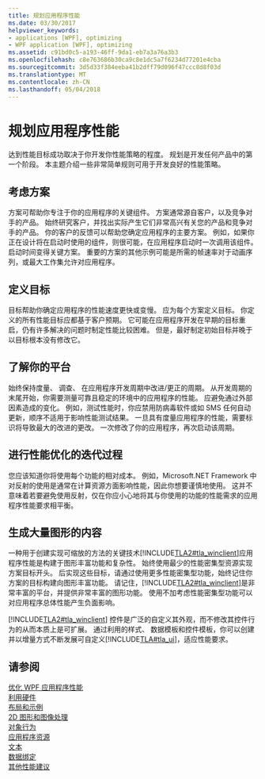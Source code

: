 ```yaml
---
title: 规划应用程序性能
ms.date: 03/30/2017
helpviewer_keywords:
- applications [WPF], optimizing
- WPF application [WPF], optimizing
ms.assetid: c91bd0c5-a193-46ff-9da1-eb7a3a76a3b3
ms.openlocfilehash: c8e763686b30ca9c8e1dc5a7f6234d77201e4cba
ms.sourcegitcommit: 3d5d33f384eeba41b2dff79d096f47ccc8d8f03d
ms.translationtype: MT
ms.contentlocale: zh-CN
ms.lasthandoff: 05/04/2018
---
```

# <a name="planning-for-application-performance"></a>规划应用程序性能
达到性能目标成功取决于你开发你性能策略的程度。 规划是开发任何产品中的第一个阶段。 本主题介绍一些非常简单规则可用于开发良好的性能策略。  
  
## <a name="think-in-terms-of-scenarios"></a>考虑方案  
 方案可帮助你专注于你的应用程序的关键组件。 方案通常源自客户，以及竞争对手的产品。 始终研究客户，并找出实际产生它们非常高兴有关您的产品和竞争对手的产品。 你的客户的反馈可以帮助您确定应用程序的主要方案。 例如，如果你正在设计将在启动时使用的组件，则很可能，在应用程序启动时一次调用该组件。 启动时间变得关键方案。 重要的方案的其他示例可能是所需的帧速率对于动画序列，或最大工作集允许对应用程序。  
  
## <a name="define-goals"></a>定义目标  
 目标帮助你确定应用程序的性能速度更快或变慢。 应为每个方案定义目标。 你定义的所有性能目标应都基于客户预期。 它可能在应用程序开发在早期的目标重启，仍有许多解决的问题时制定性能比较困难。 但是，最好制定初始目标并晚于以目标根本没有修改它。  
  
## <a name="understand-your-platform"></a>了解你的平台  
 始终保持度量、 调查、 在应用程序开发周期中改进/更正的周期。 从开发周期的末尾开始，你需要测量可靠且稳定的环境中的应用程序的性能。 应避免通过外部因素造成的变化。 例如，测试性能时，你应禁用防病毒软件或如 SMS 任何自动更新，顺序不适用于影响性能测试结果。 一旦具有度量应用程序的性能，需要标识将导致最大的改进的更改。 一次修改了你的应用程序，再次启动该周期。  
  
## <a name="make-performance-tuning-an-iterative-process"></a>进行性能优化的迭代过程  
 您应该知道你将使用每个功能的相对成本。 例如，Microsoft.NET Framework 中对反射的使用是通常在计算资源方面影响性能，因此你想要谨慎地使用。 这并不意味着若要避免使用反射，仅在你应小心地将其与你使用的功能的性能需求的应用程序性能要求相平衡。  
  
## <a name="build-towards-graphical-richness"></a>生成大量图形的内容  
 一种用于创建实现可缩放的方法的关键技术[!INCLUDE[TLA2#tla_winclient](../../../../includes/tla2sharptla-winclient-md.md)]应用程序性能是构建于图形丰富功能和复杂性。 始终使用最少的性能密集型资源实现方案目标开头。 后实现这些目标，请通过使用更多性能密集型功能，始终记住你方案的目标构建向图形丰富功能。 请记住，[!INCLUDE[TLA2#tla_winclient](../../../../includes/tla2sharptla-winclient-md.md)]是非常丰富的平台，并提供非常丰富的图形功能。 使用不加考虑性能密集型功能可以对应用程序总体性能产生负面影响。  
  
 [!INCLUDE[TLA2#tla_winclient](../../../../includes/tla2sharptla-winclient-md.md)] 控件是广泛的自定义其外观，而不修改其控件行为的从而本质上是可扩展。 通过利用的样式、 数据模板和控件模板，你可以创建并以增量方式不断发展可自定义[!INCLUDE[TLA#tla_ui](../../../../includes/tlasharptla-ui-md.md)]，适应性能要求。  
  
## <a name="see-also"></a>请参阅  
 [优化 WPF 应用程序性能](../../../../docs/framework/wpf/advanced/optimizing-wpf-application-performance.md)  
 [利用硬件](../../../../docs/framework/wpf/advanced/optimizing-performance-taking-advantage-of-hardware.md)  
 [布局和示例](../../../../docs/framework/wpf/advanced/optimizing-performance-layout-and-design.md)  
 [2D 图形和图像处理](../../../../docs/framework/wpf/advanced/optimizing-performance-2d-graphics-and-imaging.md)  
 [对象行为](../../../../docs/framework/wpf/advanced/optimizing-performance-object-behavior.md)  
 [应用程序资源](../../../../docs/framework/wpf/advanced/optimizing-performance-application-resources.md)  
 [文本](../../../../docs/framework/wpf/advanced/optimizing-performance-text.md)  
 [数据绑定](../../../../docs/framework/wpf/advanced/optimizing-performance-data-binding.md)  
 [其他性能建议](../../../../docs/framework/wpf/advanced/optimizing-performance-other-recommendations.md)
